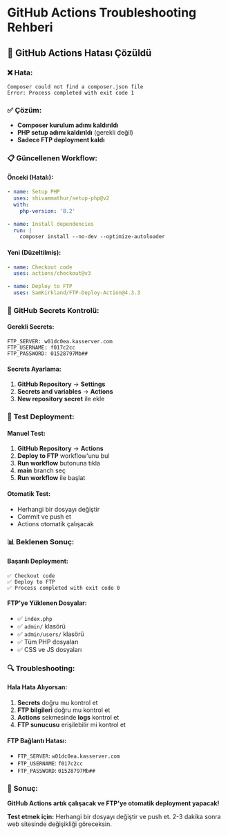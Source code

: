 # GitHub Actions Troubleshooting Rehberi

## 🔧 GitHub Actions Hatası Çözüldü

### ❌ **Hata:**
```
Composer could not find a composer.json file
Error: Process completed with exit code 1
```

### ✅ **Çözüm:**
- **Composer kurulum adımı kaldırıldı**
- **PHP setup adımı kaldırıldı** (gerekli değil)
- **Sadece FTP deployment kaldı**

### 📋 **Güncellenen Workflow:**

#### **Önceki (Hatalı):**
```yaml
- name: Setup PHP
  uses: shivammathur/setup-php@v2
  with:
    php-version: '8.2'
    
- name: Install dependencies
  run: |
    composer install --no-dev --optimize-autoloader
```

#### **Yeni (Düzeltilmiş):**
```yaml
- name: Checkout code
  uses: actions/checkout@v3
  
- name: Deploy to FTP
  uses: SamKirkland/FTP-Deploy-Action@4.3.3
```

### 🔐 **GitHub Secrets Kontrolü:**

#### **Gerekli Secrets:**
```
FTP_SERVER: w01dc0ea.kasserver.com
FTP_USERNAME: f017c2cc
FTP_PASSWORD: 01528797Mb##
```

#### **Secrets Ayarlama:**
1. **GitHub Repository** → **Settings**
2. **Secrets and variables** → **Actions**
3. **New repository secret** ile ekle

### 🚀 **Test Deployment:**

#### **Manuel Test:**
1. **GitHub Repository** → **Actions**
2. **Deploy to FTP** workflow'unu bul
3. **Run workflow** butonuna tıkla
4. **main** branch seç
5. **Run workflow** ile başlat

#### **Otomatik Test:**
- Herhangi bir dosyayı değiştir
- Commit ve push et
- Actions otomatik çalışacak

### 📊 **Beklenen Sonuç:**

#### **Başarılı Deployment:**
```
✅ Checkout code
✅ Deploy to FTP
✅ Process completed with exit code 0
```

#### **FTP'ye Yüklenen Dosyalar:**
- ✅ `index.php`
- ✅ `admin/` klasörü
- ✅ `admin/users/` klasörü
- ✅ Tüm PHP dosyaları
- ✅ CSS ve JS dosyaları

### 🔍 **Troubleshooting:**

#### **Hala Hata Alıyorsan:**
1. **Secrets** doğru mu kontrol et
2. **FTP bilgileri** doğru mu kontrol et
3. **Actions** sekmesinde **logs** kontrol et
4. **FTP sunucusu** erişilebilir mi kontrol et

#### **FTP Bağlantı Hatası:**
- `FTP_SERVER`: `w01dc0ea.kasserver.com`
- `FTP_USERNAME`: `f017c2cc`
- `FTP_PASSWORD`: `01528797Mb##`

### 🎯 **Sonuç:**

**GitHub Actions artık çalışacak ve FTP'ye otomatik deployment yapacak!**

**Test etmek için:** Herhangi bir dosyayı değiştir ve push et. 2-3 dakika sonra web sitesinde değişikliği göreceksin.
